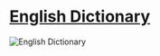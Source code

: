 # [English Dictionary](https://codeabinash.github.io/english-dictionary/)

![English Dictionary](https://codeabinash.github.io/english-dictionary/image/icon/app_icon/logo.jpg)
